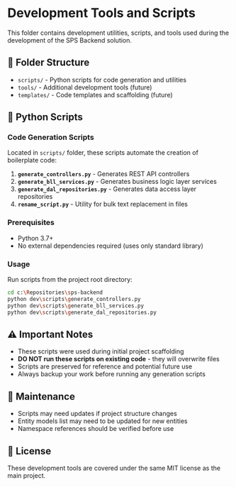 # Development Tools and Scripts

This folder contains development utilities, scripts, and tools used during the development of the SPS Backend solution.

## 📁 Folder Structure

- `scripts/` - Python scripts for code generation and utilities
- `tools/` - Additional development tools (future)
- `templates/` - Code templates and scaffolding (future)

## 🐍 Python Scripts

### Code Generation Scripts
Located in `scripts/` folder, these scripts automate the creation of boilerplate code:

1. **`generate_controllers.py`** - Generates REST API controllers
2. **`generate_bll_services.py`** - Generates business logic layer services
3. **`generate_dal_repositories.py`** - Generates data access layer repositories
4. **`rename_script.py`** - Utility for bulk text replacement in files

### Prerequisites
- Python 3.7+
- No external dependencies required (uses only standard library)

### Usage
Run scripts from the project root directory:

```bash
cd c:\Repositories\sps-backend
python dev\scripts\generate_controllers.py
python dev\scripts\generate_bll_services.py
python dev\scripts\generate_dal_repositories.py
```

## ⚠️ Important Notes

- These scripts were used during initial project scaffolding
- **DO NOT run these scripts on existing code** - they will overwrite files
- Scripts are preserved for reference and potential future use
- Always backup your work before running any generation scripts

## 🔧 Maintenance

- Scripts may need updates if project structure changes
- Entity models list may need to be updated for new entities
- Namespace references should be verified before use

## 📝 License

These development tools are covered under the same MIT license as the main project.
